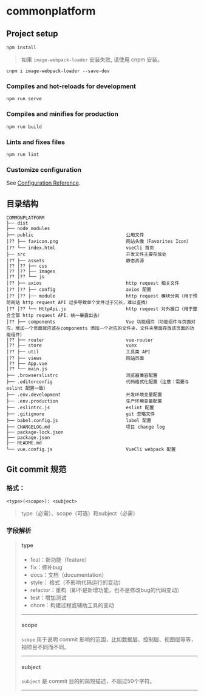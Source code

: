# commonplatform

## Project setup
```
npm install
```

> 如果 `image-webpack-loader` 安装失败, 请使用 cnpm 安装。
```
cnpm i image-webpack-loader --save-dev
```
### Compiles and hot-reloads for development

```
npm run serve
```

### Compiles and minifies for production
```
npm run build
```

### Lints and fixes files
```
npm run lint
```

### Customize configuration
See [Configuration Reference](https://cli.vuejs.org/config/).

## 目录结构
```
COMMONPLATFORM
├── dist 
├── node_modules
├── public                                  公用文件
│?? ├── favicon.png                         网站头像（Favorites Icon）
│?? └── index.html                          vueCli 首页
├── src                                     开发文件主要存放处
│?? ├── assets                              静态资源
│?? │?? ├── css
│?? │?? ├── images
│?? │?? └── js
│?? ├── axios                               http request 相关文件
│?? │?? ├── config                          axios 配置
│?? │?? ├── module                          http request 模块分离（用于预防网站 http request API 过多导致单个文件过于冗长，难以查找）
│?? │?? └── HttpApi.js                      http request 对外接口（用于整合全部 http request API，统一暴露出去）
│?? ├── components                          Vue 功能组件（功能组件与页面对应，增加一个页面就应该在components 添加一个对应的文件夹，文件夹里面存放该页面的功能组件）
│?? ├── router                              vue-router
│?? ├── store                               vuex
│?? ├── util                                工具类 API
│?? ├── views                               网站页面
│?? ├── App.vue
│?? └── main.js
├── .browserslistrc                         浏览器兼容配置
├── .editorconfig                           代码格式化配置（注意：需要与 eslint 配置一致）
├── .env.development                        开发环境变量配置
├── .env.production                         生产环境变量配置
├── .eslintrc.js                            eslint 配置
├── .gitignore                              git 忽略文件
├── babel.config.js                         label 配置
├── CHANGELOG.md                            项目 change log
├── package-lock.json
├── package.json
├── README.md
└── vue.config.js                           VueCli webpack 配置

```

## Git commit 规范

### 格式：
```
<type>(<scope>): <subject>
```
> type（必需）、scope（可选）和subject（必需）

### 字段解析

> #### type
> + feat：新功能（feature）
> + fix：修补bug
> + docs：文档（documentation）
> + style： 格式（不影响代码运行的变动）
> + refactor：重构（即不是新增功能，也不是修改bug的代码变动）
> + test：增加测试
> + chore：构建过程或辅助工具的变动
> ***
> #### scope
> `scope` 用于说明 commit 影响的范围，比如数据层、控制层、视图层等等，视项目不同而不同。
> ****
> #### subject
> `subject` 是 commit 目的的简短描述，不超过50个字符。
>***
